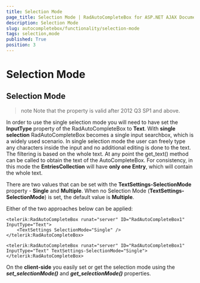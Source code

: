 ```yaml
---
title: Selection Mode
page_title: Selection Mode | RadAutoCompleteBox for ASP.NET AJAX Documentation
description: Selection Mode
slug: autocompletebox/functionality/selection-mode
tags: selection,mode
published: True
position: 3
---
```


# Selection Mode



## Selection Mode

>note Note that the property is valid after 2012 Q3 SP1 and above.
>


In order to use the single selection mode you will need to have set the **InputType** property of the RadAutoCompleteBox to **Text**. With **single selection** RadAutoCompleteBox becomes a single input searchbox, which is a widely used scenario. In single selection mode the user can freely type any characters inside the input and no additional editing is done to the text. The filtering is based on the whole text. At any point the get_text() method can be called to obtain the text of the AutoCompleteBox. For consistency, in this mode the **EntriesCollection** will have **only one Entry**, which will contain the whole text.

There are two values that can be set with the **TextSettings-SelectionMode** property - **Single** and **Multiple**. When no Selection Mode (**TextSettings-SelectionMode**) is set, the default value is **Multiple**.

Either of the two approaches below can be applied:

````ASPNET
<telerik:RadAutoCompleteBox runat="server" ID="RadAutoCompleteBox1" InputType="Text">
	<TextSettings SelectionMode="Single" />
</telerik:RadAutoCompleteBox>
````



````ASPNET
<telerik:RadAutoCompleteBox runat="server" ID="RadAutoCompleteBox1" InputType="Text" TextSettings-SelectionMode="Single">
</telerik:RadAutoCompleteBox>
````



On the **client-side** you easily set or get the selection mode using the ***set_selectionMode()*** and ***get_selectionMode()*** properties.

